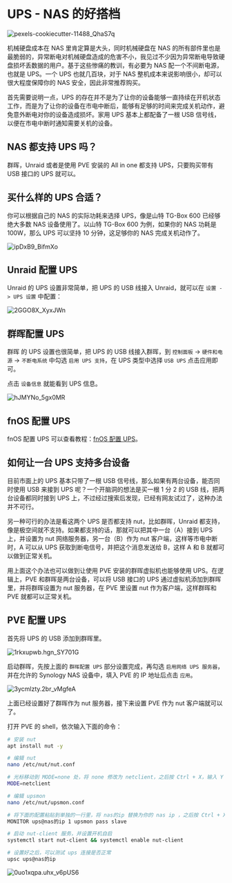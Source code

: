 # UPS - NAS 的好搭档

![pexels-cookiecutter-11488_QhaS7q](https://img.slarker.me/wiki/pexels-cookiecutter-11488_QhaS7q.jpg)

机械硬盘成本在 NAS 里肯定算是大头，同时机械硬盘在 NAS 的所有部件里也是最脆弱的，异常断电对机械硬盘造成的危害不小，我见过不少因为异常断电导致硬盘损坏丢数据的用户。基于这些惨痛的教训，有必要为 NAS 配一个不间断电源，也就是 UPS。一个 UPS 也就几百块，对于 NAS 整机成本来说影响很小，却可以很大程度保障你的 NAS 安全，因此非常推荐购买。

首先需要说明一点，UPS 的存在并不是为了让你的设备能够一直持续在开机状态工作，而是为了让你的设备在市电中断后，能够有足够的时间来完成关机动作，避免意外断电对你的设备造成损坏。家用 UPS 基本上都配备了一根 USB 信号线，以便在市电中断时通知需要关机的设备。

## NAS 都支持 UPS 吗？

群晖，Unraid 或者是使用 PVE 安装的 All in one 都支持 UPS，只要购买带有 USB 接口的 UPS 就可以。

## 买什么样的 UPS 合适？

你可以根据自己的 NAS 的实际功耗来选择 UPS，像是山特 TG-Box 600 已经够绝大多数 NAS 设备使用了。以山特 TG-Box 600 为例，如果你的 NAS 功耗是 100W，那么 UPS 可以坚持 10 分钟，这足够你的 NAS 完成关机动作了。

![ipDxB9_BifmXo](https://img.slarker.me/wiki/ipDxB9_BifmXo.png)

## Unraid 配置 UPS

Unraid 的 UPS 设置非常简单，把 UPS 的 USB 线接入 Unraid，就可以在 `设置 -> UPS 设置` 中配置：

![2GGO8X_XyxJWn](https://img.slarker.me/wiki/2GGO8X_XyxJWn.png)

## 群晖配置 UPS

群晖 的 UPS 设置也很简单，把 UPS 的 USB 线接入群晖，到 `控制面板` -> `硬件和电源` -> `不断电系统` 中勾选 `启用 UPS 支持`，在 UPS 类型中选择 `USB UPS` 点击应用即可。

点击 `设备信息` 就能看到 UPS 信息。

![hJMYNo_5gx0MR](https://img.slarker.me/wiki/hJMYNo_5gx0MR.png)

## fnOS 配置 UPS

fnOS 配置 UPS 可以查看教程：[fnOS 配置 UPS](/fnos/ups.md)。

## 如何让一台 UPS 支持多台设备

目前市面上的 UPS 基本只带了一根 USB 信号线，那么如果有两台设备，能否同时使用 USB 来接到 UPS 呢？一个开脑洞的想法是买一根 1 分 2 的 USB 线，把两台设备都同时接到 UPS 上，不过经过搜索后发现，已经有网友试过了，这种办法并不可行。

另一种可行的办法是看这两个 UPS 是否都支持 nut，比如群晖，Unraid 都支持，像是极空间就不支持。如果都支持的话，那就可以把其中一台（A）接到 UPS 上，并设置为 nut 网络服务器，另一台（B）作为 nut 客户端，这样等市电中断时，A 可以从 UPS 获取到断电信号，并把这个消息发送给 B，这样 A 和 B 就都可以做到正常关机。

用上面这个办法也可以做到让使用 PVE 安装的群晖虚拟机也能够使用 UPS。在逻辑上，PVE 和群晖是两台设备，可以将 USB 接口的 UPS 通过虚拟机添加到群晖里，并将群晖设置为 nut 服务器，在 PVE 里设置 nut 作为客户端，这样群晖和 PVE 就都可以正常关机。

## PVE 配置 UPS

首先将 UPS 的 USB 添加到群晖里。

![1rkxupwb.hgn_SY701G](https://img.slarker.me/wiki/1rkxupwb.hgn_SY701G.png)

启动群晖，先按上面的 `群晖配置 UPS` 部分设置完成，再勾选 `启用网络 UPS 服务器`，并在允许的 Synology NAS 设备中，填入 PVE 的 IP 地址后点击 `应用`。

![3ycmlzty.2br_vMgfeA](https://img.slarker.me/wiki/3ycmlzty.2br_vMgfeA.png)

上面已经设置好了群晖作为 nut 服务器，接下来设置 PVE 作为 nut 客户端就可以了。

打开 PVE 的 shell，依次输入下面的命令：

```sh
# 安装 nut
apt install nut -y

# 编辑 nut
nano /etc/nut/nut.conf

# 光标移动到 MODE=none 处，将 none 修改为 netclient，之后按 Ctrl + X，输入 Y 保存退出
MODE=netclient

# 编辑 upsmon
nano /etc/nut/upsmon.conf

# 将下面的配置粘贴到单独的一行里，将 nas的ip 替换为你的 nas ip ，之后按 Ctrl + X，输入 Y 保存退出
MONITOR ups@nas的ip 1 upsmon pass slave

# 启动 nut-client 服务，并设置开机自启
systemctl start nut-client && systemctl enable nut-client

# 设置好之后，可以测试 ups 连接是否正常
upsc ups@nas的ip
```

![0uo1xqpa.uhx_v6pUS6](https://img.slarker.me/wiki/0uo1xqpa.uhx_v6pUS6.png)